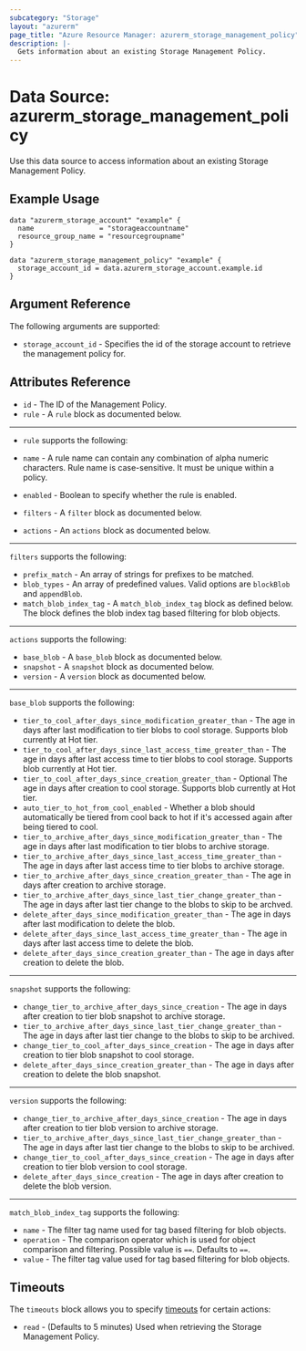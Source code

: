 ```yaml
---
subcategory: "Storage"
layout: "azurerm"
page_title: "Azure Resource Manager: azurerm_storage_management_policy"
description: |-
  Gets information about an existing Storage Management Policy.
---
```


# Data Source: azurerm_storage_management_policy

Use this data source to access information about an existing Storage Management Policy.

## Example Usage

```hcl
data "azurerm_storage_account" "example" {
  name                = "storageaccountname"
  resource_group_name = "resourcegroupname"
}

data "azurerm_storage_management_policy" "example" {
  storage_account_id = data.azurerm_storage_account.example.id
}
```

## Argument Reference

The following arguments are supported:

* `storage_account_id` - Specifies the id of the storage account to retrieve the management policy for.

## Attributes Reference

* `id` - The ID of the Management Policy.
* `rule` - A `rule` block as documented below.

---

* `rule` supports the following:

* `name` - A rule name can contain any combination of alpha numeric characters. Rule name is case-sensitive. It must be unique within a policy.
* `enabled` -  Boolean to specify whether the rule is enabled.
* `filters` - A `filter` block as documented below.
* `actions` - An `actions` block as documented below.

---

`filters` supports the following:

* `prefix_match` - An array of strings for prefixes to be matched.
* `blob_types` - An array of predefined values. Valid options are `blockBlob` and `appendBlob`.
* `match_blob_index_tag` - A `match_blob_index_tag` block as defined below. The block defines the blob index tag based filtering for blob objects.

---

`actions` supports the following:

* `base_blob` - A `base_blob` block as documented below.
* `snapshot` - A `snapshot` block as documented below.
* `version` - A `version` block as documented below.

---

`base_blob` supports the following:

* `tier_to_cool_after_days_since_modification_greater_than` - The age in days after last modification to tier blobs to cool storage. Supports blob currently at Hot tier.
* `tier_to_cool_after_days_since_last_access_time_greater_than` - The age in days after last access time to tier blobs to cool storage. Supports blob currently at Hot tier.
* `tier_to_cool_after_days_since_creation_greater_than` - Optional The age in days after creation to cool storage. Supports blob currently at Hot tier.
* `auto_tier_to_hot_from_cool_enabled` - Whether a blob should automatically be tiered from cool back to hot if it's accessed again after being tiered to cool.
* `tier_to_archive_after_days_since_modification_greater_than` - The age in days after last modification to tier blobs to archive storage.
* `tier_to_archive_after_days_since_last_access_time_greater_than` - The age in days after last access time to tier blobs to archive storage.
* `tier_to_archive_after_days_since_creation_greater_than` - The age in days after creation to archive storage.
* `tier_to_archive_after_days_since_last_tier_change_greater_than` - The age in days after last tier change to the blobs to skip to be archved.
* `delete_after_days_since_modification_greater_than` - The age in days after last modification to delete the blob.
* `delete_after_days_since_last_access_time_greater_than` - The age in days after last access time to delete the blob.
* `delete_after_days_since_creation_greater_than` - The age in days after creation to delete the blob.

---

`snapshot` supports the following:

* `change_tier_to_archive_after_days_since_creation` - The age in days after creation to tier blob snapshot to archive storage.
* `tier_to_archive_after_days_since_last_tier_change_greater_than` - The age in days after last tier change to the blobs to skip to be archived.
* `change_tier_to_cool_after_days_since_creation` - The age in days after creation to tier blob snapshot to cool storage.
* `delete_after_days_since_creation_greater_than` - The age in days after creation to delete the blob snapshot.

---

`version` supports the following:

* `change_tier_to_archive_after_days_since_creation` - The age in days after creation to tier blob version to archive storage.
* `tier_to_archive_after_days_since_last_tier_change_greater_than` - The age in days after last tier change to the blobs to skip to be archived.
* `change_tier_to_cool_after_days_since_creation` - The age in days after creation to tier blob version to cool storage.
* `delete_after_days_since_creation` - The age in days after creation to delete the blob version.

---

`match_blob_index_tag` supports the following:

* `name` - The filter tag name used for tag based filtering for blob objects.
* `operation` - The comparison operator which is used for object comparison and filtering. Possible value is `==`. Defaults to `==`.
* `value` -  The filter tag value used for tag based filtering for blob objects.

## Timeouts

The `timeouts` block allows you to specify [timeouts](https://www.terraform.io/language/resources/syntax#operation-timeouts) for certain actions:

* `read` - (Defaults to 5 minutes) Used when retrieving the Storage Management Policy.
